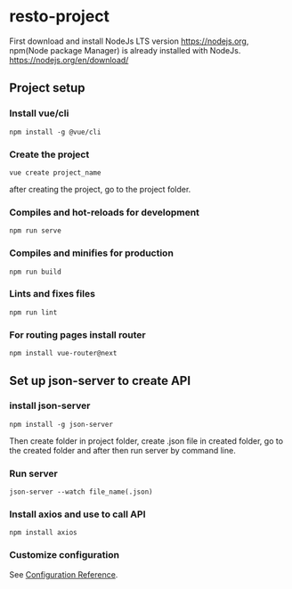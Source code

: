 # resto-project
First download and install NodeJs LTS version https://nodejs.org, npm(Node package Manager) is already installed with NodeJs.
https://nodejs.org/en/download/
## Project setup
### Install vue/cli 
```
npm install -g @vue/cli
```
### Create the project
```
vue create project_name   
```
after creating the project, go to the project folder.

### Compiles and hot-reloads for development
```
npm run serve
```
### Compiles and minifies for production
```
npm run build
```
### Lints and fixes files
```
npm run lint
```
### For routing pages install router
```
npm install vue-router@next
```
## Set up json-server to create API
### install json-server
```
npm install -g json-server
```
Then create folder in project folder, create .json file in created folder, go to the created folder and after then run server by command line.
### Run server
```
json-server --watch file_name(.json) 
```
### Install axios and use to call API
```
npm install axios
```
### Customize configuration
See [Configuration Reference](https://cli.vuejs.org/config/).
